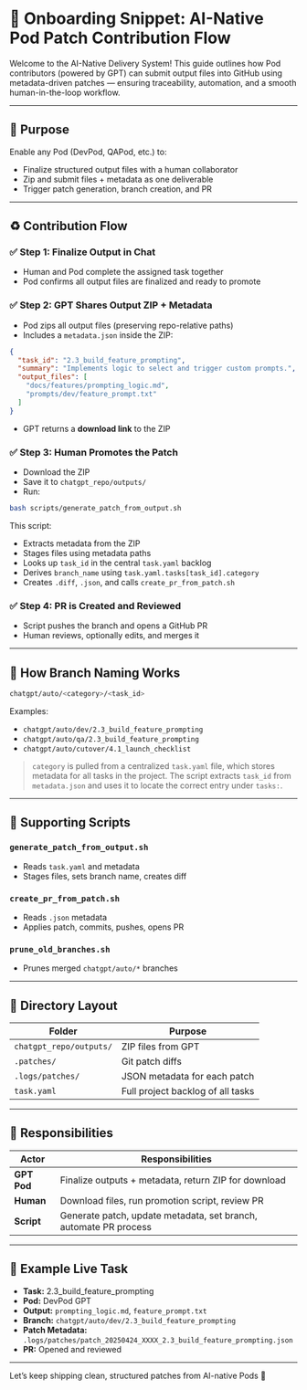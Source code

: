 # 🚀 Onboarding Snippet: AI-Native Pod Patch Contribution Flow

Welcome to the AI-Native Delivery System! This guide outlines how Pod contributors (powered by GPT) can submit output files into GitHub using metadata-driven patches — ensuring traceability, automation, and a smooth human-in-the-loop workflow.

---

## 🎯 Purpose
Enable any Pod (DevPod, QAPod, etc.) to:
- Finalize structured output files with a human collaborator
- Zip and submit files + metadata as one deliverable
- Trigger patch generation, branch creation, and PR

---

## ♻️ Contribution Flow

### ✅ Step 1: Finalize Output in Chat
- Human and Pod complete the assigned task together
- Pod confirms all output files are finalized and ready to promote

### ✅ Step 2: GPT Shares Output ZIP + Metadata
- Pod zips all output files (preserving repo-relative paths)
- Includes a `metadata.json` inside the ZIP:

```json
{
  "task_id": "2.3_build_feature_prompting",
  "summary": "Implements logic to select and trigger custom prompts.",
  "output_files": [
    "docs/features/prompting_logic.md",
    "prompts/dev/feature_prompt.txt"
  ]
}
```

- GPT returns a **download link** to the ZIP

### ✅ Step 3: Human Promotes the Patch
- Download the ZIP
- Save it to `chatgpt_repo/outputs/`
- Run:

```bash
bash scripts/generate_patch_from_output.sh
```

This script:
- Extracts metadata from the ZIP
- Stages files using metadata paths
- Looks up `task_id` in the central `task.yaml` backlog
- Derives `branch_name` using `task.yaml.tasks[task_id].category`
- Creates `.diff`, `.json`, and calls `create_pr_from_patch.sh`

### ✅ Step 4: PR is Created and Reviewed
- Script pushes the branch and opens a GitHub PR
- Human reviews, optionally edits, and merges it

---

## 🧠 How Branch Naming Works

```bash
chatgpt/auto/<category>/<task_id>
```

Examples:
- `chatgpt/auto/dev/2.3_build_feature_prompting`
- `chatgpt/auto/qa/2.3_build_feature_prompting`
- `chatgpt/auto/cutover/4.1_launch_checklist`

> `category` is pulled from a centralized `task.yaml` file, which stores metadata for all tasks in the project. The script extracts `task_id` from `metadata.json` and uses it to locate the correct entry under `tasks:`.

---

## 🧰 Supporting Scripts

### `generate_patch_from_output.sh`
- Reads `task.yaml` and metadata
- Stages files, sets branch name, creates diff

### `create_pr_from_patch.sh`
- Reads `.json` metadata
- Applies patch, commits, pushes, opens PR

### `prune_old_branches.sh`
- Prunes merged `chatgpt/auto/*` branches

---

## 📂 Directory Layout

| Folder                  | Purpose                         |
|-------------------------|----------------------------------|
| `chatgpt_repo/outputs/` | ZIP files from GPT               |
| `.patches/`              | Git patch diffs                  |
| `.logs/patches/`         | JSON metadata for each patch     |
| `task.yaml`              | Full project backlog of all tasks|

---

## 🤝 Responsibilities

| Actor         | Responsibilities                                                  |
|---------------|-------------------------------------------------------------------|
| **GPT Pod**   | Finalize outputs + metadata, return ZIP for download              |
| **Human**     | Download files, run promotion script, review PR                   |
| **Script**    | Generate patch, update metadata, set branch, automate PR process  |

---

## 🧪 Example Live Task
- **Task:** 2.3_build_feature_prompting
- **Pod:** DevPod GPT
- **Output:** `prompting_logic.md`, `feature_prompt.txt`
- **Branch:** `chatgpt/auto/dev/2.3_build_feature_prompting`
- **Patch Metadata:** `.logs/patches/patch_20250424_XXXX_2.3_build_feature_prompting.json`
- **PR:** Opened and reviewed

---

Let’s keep shipping clean, structured patches from AI-native Pods 🚀

